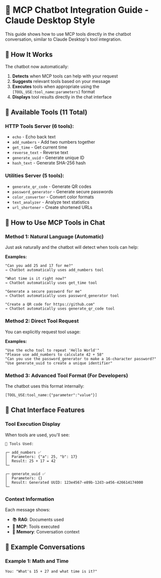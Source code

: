 # 🤖 MCP Chatbot Integration Guide - Claude Desktop Style

This guide shows how to use MCP tools directly in the chatbot conversation, similar to Claude Desktop's tool integration.

## 🎯 **How It Works**

The chatbot now automatically:
1. **Detects** when MCP tools can help with your request
2. **Suggests** relevant tools based on your message
3. **Executes** tools when appropriate using the `[TOOL_USE:tool_name:parameters]` format
4. **Displays** tool results directly in the chat interface

## 🔧 **Available Tools (11 Total)**

### **HTTP Tools Server (6 tools):**
- `echo` - Echo back text
- `add_numbers` - Add two numbers together
- `get_time` - Get current time
- `reverse_text` - Reverse text
- `generate_uuid` - Generate unique ID
- `hash_text` - Generate SHA-256 hash

### **Utilities Server (5 tools):**
- `generate_qr_code` - Generate QR codes
- `password_generator` - Generate secure passwords
- `color_converter` - Convert color formats
- `text_analyzer` - Analyze text statistics
- `url_shortener` - Create shortened URLs

## 💬 **How to Use MCP Tools in Chat**

### **Method 1: Natural Language (Automatic)**
Just ask naturally and the chatbot will detect when tools can help:

**Examples:**
```
"Can you add 25 and 17 for me?"
→ Chatbot automatically uses add_numbers tool

"What time is it right now?"
→ Chatbot automatically uses get_time tool

"Generate a secure password for me"
→ Chatbot automatically uses password_generator tool

"Create a QR code for https://github.com"
→ Chatbot automatically uses generate_qr_code tool
```

### **Method 2: Direct Tool Request**
You can explicitly request tool usage:

**Examples:**
```
"Use the echo tool to repeat 'Hello World'"
"Please use add_numbers to calculate 42 + 58"
"Can you use the password_generator to make a 16-character password?"
"Use generate_uuid to create a unique identifier"
```

### **Method 3: Advanced Tool Format (For Developers)**
The chatbot uses this format internally:
```
[TOOL_USE:tool_name:{"parameter":"value"}]
```

## 🎨 **Chat Interface Features**

### **Tool Execution Display**
When tools are used, you'll see:

```
🔧 Tools Used:

┌─ add_numbers ✅
│  Parameters: {"a": 25, "b": 17}
│  Result: 25 + 17 = 42
└─

┌─ generate_uuid ✅
│  Parameters: {}
│  Result: Generated UUID: 123e4567-e89b-12d3-a456-426614174000
└─
```

### **Context Information**
Each message shows:
- 📚 **RAG**: Documents used
- 🔧 **MCP**: Tools executed
- 🧠 **Memory**: Conversation context

## 🚀 **Example Conversations**

### **Example 1: Math and Time**
```
You: "What's 15 + 27 and what time is it?"
